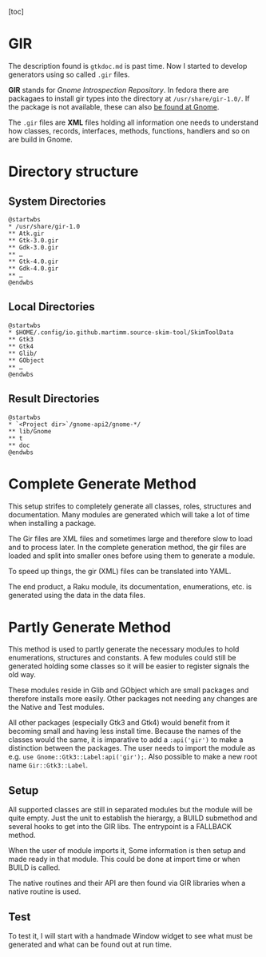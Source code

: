 [toc]

# GIR

The description found is `gtkdoc.md` is past time. Now I started to develop generators using so called `.gir` files.

**GIR** stands for _Gnome Introspection Repository_. In fedora there are packagaes to install gir types into the directory at `/usr/share/gir-1.0/`. If the package is not available, these can also [be found at Gnome]().

The `.gir` files are **XML** files holding all information one needs to understand how classes, records, interfaces, methods, functions, handlers and so on are build in Gnome.


# Directory structure

## System Directories
```plantuml
@startwbs
* /usr/share/gir-1.0
** Atk.gir
** Gtk-3.0.gir
** Gdk-3.0.gir
** …
** Gtk-4.0.gir
** Gdk-4.0.gir
** …
@endwbs
```

## Local Directories
```plantuml
@startwbs
* $HOME/.config/io.github.martimm.source-skim-tool/SkimToolData
** Gtk3
** Gtk4
** Glib/
** GObject
** …
@endwbs
```

## Result Directories
```plantuml
@startwbs
* `<Project dir>`/gnome-api2/gnome-*/
** lib/Gnome
** t
** doc
@endwbs
```

# Complete Generate Method
This setup strifes to completely generate all classes, roles, structures and documentation. Many modules are generated which will take a lot of time when installing a package.

The Gir files are XML files and sometimes large and therefore slow to load and to process later. In the complete generation method, the gir files are loaded and split into smaller ones before using them to generate a module.

To speed up things, the gir (XML) files can be translated into YAML.

The end product, a Raku module, its documentation, enumerations, etc. is generated using the data in the data files.


# Partly Generate Method
This method is used to partly generate the necessary modules to hold enumerations, structures and constants. A few modules could still be generated holding some classes so it will be easier to register signals the old way.

These modules reside in Glib and GObject which are small packages and therefore installs more easily. Other packages not needing any changes are the Native and Test modules.

All other packages (especially Gtk3 and Gtk4) would benefit from it becoming small and having less install time. Because the names of the classes would the same, it is imparative to add a `:api('gir')` to make a distinction between the packages. The user needs to import the module as e.g. `use Gnome::Gtk3::Label:api('gir');`. Also possible to make a new root name `Gir::Gtk3::Label`.

## Setup

All supported classes are still in separated modules but the module will be quite empty. Just the unit to establish the hierargy, a BUILD submethod and several hooks to get into the GIR libs. The entrypoint is a FALLBACK method.

When the user of module imports it, Some information is then setup and made ready in that module. This could be done at import time or when BUILD is called.

The native routines and their API are then found via GIR libraries when a native routine is used.




## Test
To test it, I will start with a handmade Window widget to see what must be generated and what can be found out at run time.